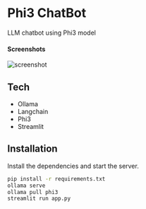 # Phi3 ChatBot

LLM chatbot using Phi3 model

#### Screenshots
![screenshot](https://github.com/user-attachments/assets/f4f4c8fb-bcd8-404d-bd55-53150771ffa8)

## Tech
- Ollama
- Langchain
- Phi3
- Streamlit
## Installation

Install the dependencies and start the server.

```sh
pip install -r requirements.txt
ollama serve
ollama pull phi3
streamlit run app.py
```

